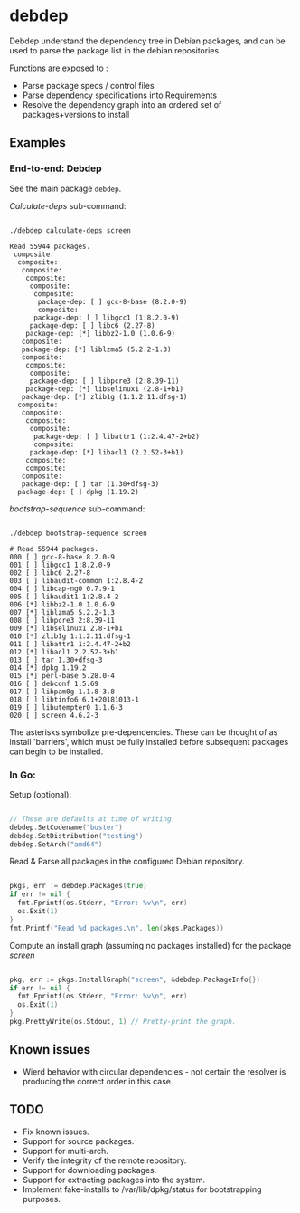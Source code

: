 # debdep

Debdep understand the dependency tree in Debian packages, and can be used to parse the package list
in the debian repositories.

Functions are exposed to :

 * Parse package specs / control files
 * Parse dependency specifications into Requirements
 * Resolve the dependency graph into an ordered set of packages+versions to install

## Examples

### End-to-end: Debdep

See the main package `debdep`.

*Calculate-deps* sub-command:

```shell

./debdep calculate-deps screen

Read 55944 packages.
 composite:
  composite:
   composite:
    composite:
     composite:
      composite:
       package-dep: [ ] gcc-8-base (8.2.0-9)
       composite:
      package-dep: [ ] libgcc1 (1:8.2.0-9)
     package-dep: [ ] libc6 (2.27-8)
    package-dep: [*] libbz2-1.0 (1.0.6-9)
   composite:
   package-dep: [*] liblzma5 (5.2.2-1.3)
   composite:
    composite:
     composite:
     package-dep: [ ] libpcre3 (2:8.39-11)
    package-dep: [*] libselinux1 (2.8-1+b1)
   package-dep: [*] zlib1g (1:1.2.11.dfsg-1)
  composite:
   composite:
    composite:
     composite:
      package-dep: [ ] libattr1 (1:2.4.47-2+b2)
      composite:
     package-dep: [*] libacl1 (2.2.52-3+b1)
    composite:
    composite:
   composite:
   package-dep: [ ] tar (1.30+dfsg-3)
  package-dep: [ ] dpkg (1.19.2)
```

*bootstrap-sequence* sub-command:

```shell

./debdep bootstrap-sequence screen

# Read 55944 packages.
000 [ ] gcc-8-base 8.2.0-9
001 [ ] libgcc1 1:8.2.0-9
002 [ ] libc6 2.27-8
003 [ ] libaudit-common 1:2.8.4-2
004 [ ] libcap-ng0 0.7.9-1
005 [ ] libaudit1 1:2.8.4-2
006 [*] libbz2-1.0 1.0.6-9
007 [*] liblzma5 5.2.2-1.3
008 [ ] libpcre3 2:8.39-11
009 [*] libselinux1 2.8-1+b1
010 [*] zlib1g 1:1.2.11.dfsg-1
011 [ ] libattr1 1:2.4.47-2+b2
012 [*] libacl1 2.2.52-3+b1
013 [ ] tar 1.30+dfsg-3
014 [*] dpkg 1.19.2
015 [*] perl-base 5.28.0-4
016 [ ] debconf 1.5.69
017 [ ] libpam0g 1.1.8-3.8
018 [ ] libtinfo6 6.1+20181013-1
019 [ ] libutempter0 1.1.6-3
020 [ ] screen 4.6.2-3

```

The asterisks symbolize pre-dependencies. These can be thought of as install 'barriers', which must be fully
installed before subsequent packages can begin to be installed.


### In Go:

Setup (optional):

```go

// These are defaults at time of writing
debdep.SetCodename("buster")
debdep.SetDistribution("testing")
debdep.SetArch("amd64")
```

Read & Parse all packages in the configured Debian repository.

```go

pkgs, err := debdep.Packages(true)
if err != nil {
  fmt.Fprintf(os.Stderr, "Error: %v\n", err)
  os.Exit(1)
}
fmt.Printf("Read %d packages.\n", len(pkgs.Packages))
```

Compute an install graph (assuming no packages installed) for the package *screen*

```go

pkg, err := pkgs.InstallGraph("screen", &debdep.PackageInfo{})
if err != nil {
  fmt.Fprintf(os.Stderr, "Error: %v\n", err)
  os.Exit(1)
}
pkg.PrettyWrite(os.Stdout, 1) // Pretty-print the graph.
```

## Known issues

 * Wierd behavior with circular dependencies - not certain the resolver is producing the correct order in this case.

## TODO

 * Fix known issues.
 * Support for source packages.
 * Support for multi-arch.
 * Verify the integrity of the remote repository.
 * Support for downloading packages.
 * Support for extracting packages into the system.
 * Implement fake-installs to /var/lib/dpkg/status for bootstrapping purposes.
